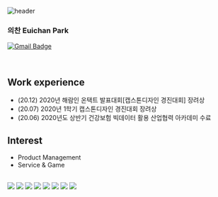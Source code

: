 
![header](https://capsule-render.vercel.app/api?type=waving&color=#Ff7f50&height=300&section=header&fontSize=90)


### 의찬 Euichan Park

[![Gmail Badge](https://img.shields.io/badge/Gmail-d14836?style=flat-square&logo=Gmail&logoColor=white&link=mailto:euichenpark@gmail.com)](mailto:euichenpark@gmail.com)

<br>

## Work experience

- (20.12) 2020년 해람인 온택트 발표대회[캡스톤디자인 경진대회] 장려상
- (20.07) 2020년 1학기 캡스톤디자인 경진대회 장려상
- (20.06) 2020년도 상반기 건강보험 빅데이터 활용 산업협력 아카데미 수료


## Interest 

- Product Management
- Service & Game

<br/>
<div>
<img src="https://img.shields.io/badge/Unity-000000?style=flat-square&logo=Unity&logoColor=white"/>
<img src="https://img.shields.io/badge/Python-3776AB?style=flat-square&logo=Python&logoColor=white"/>
<img src="https://img.shields.io/badge/C-A8B9CC?style=flat-square&logo=C&logoColor=white"/>
<img src="https://img.shields.io/badge/HTML-E34F26?style=flat-square&logo=HTML5&logoColor=white"/>
<img src="https://img.shields.io/badge/CSS-1572B6?style=flat-square&logo=CSS3&logoColor=white"/>
<img src="https://img.shields.io/badge/JavaScript-F7DF1E?style=flat-square&logo=JavaScript&logoColor=white"/>
<img src="https://img.shields.io/badge/Arduino-00979D?style=flat-square&logo=Arduino&logoColor=white"/>
<img src="https://img.shields.io/badge/Git-F05032?style=flat-square&logo=Git&logoColor=white"/>
</div>
